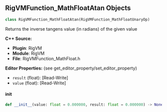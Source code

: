 ## RigVMFunction_MathFloatAtan Objects

```python
class RigVMFunction_MathFloatAtan(RigVMFunction_MathFloatUnaryOp)
```

Returns the inverse tangens value (in radians) of the given value

**C++ Source:**

- **Plugin**: RigVM
- **Module**: RigVM
- **File**: RigVMFunction_MathFloat.h

**Editor Properties:** (see get_editor_property/set_editor_property)

- ``result`` (float):  [Read-Write]
- ``value`` (float):  [Read-Write]

<a id="unreal.RigVMFunction_MathFloatAtan.__init__"></a>

#### __init__

```python
def __init__(value: float = 0.000000, result: float = 0.000000) -> None
```

<a id="unreal.RigUnit_MathFloatAtan"></a>